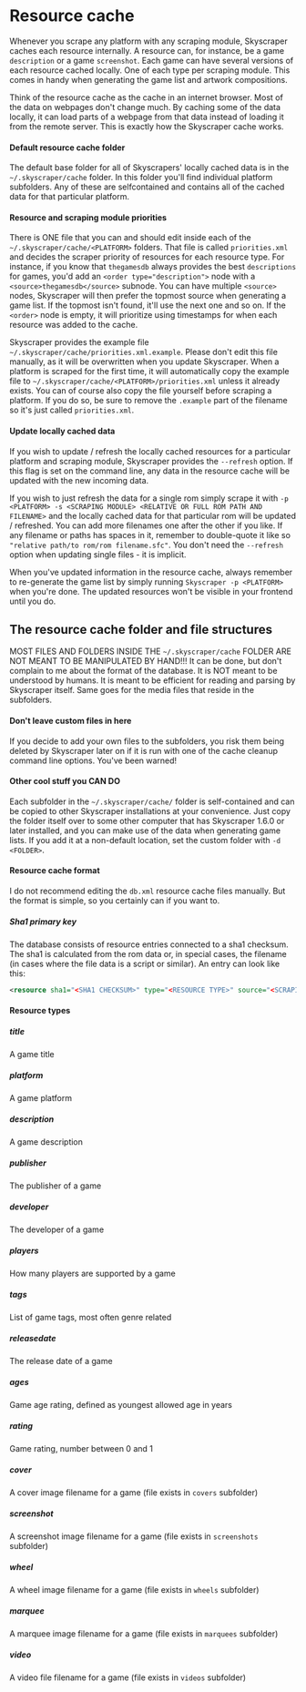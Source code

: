 # Resource cache
Whenever you scrape any platform with any scraping module, Skyscraper caches each resource internally. A resource can, for instance, be a game `description` or a game `screenshot`. Each game can have several versions of each resource cached locally. One of each type per scraping module. This comes in handy when generating the game list and artwork compositions.

Think of the resource cache as the cache in an internet browser. Most of the data on webpages don't change much. By caching some of the data locally, it can load parts of a webpage from that data instead of loading it from the remote server. This is exactly how the Skyscraper cache works.

#### Default resource cache folder
The default base folder for all of Skyscrapers' locally cached data is in the `~/.skyscraper/cache` folder. In this folder you'll find individual platform subfolders. Any of these are selfcontained and contains all of the cached data for that particular platform.

#### Resource and scraping module priorities
There is ONE file that you can and should edit inside each of the `~/.skyscraper/cache/<PLATFORM>` folders. That file is called `priorities.xml` and decides the scraper priority of resources for each resource type. For instance, if you know that `thegamesdb` always provides the best `descriptions` for games, you'd add an `<order type="description">` node with a `<source>thegamesdb</source>` subnode. You can have multiple `<source>` nodes, Skyscraper will then prefer the topmost source when generating a game list. If the topmost isn't found, it'll use the next one and so on. If the `<order>` node is empty, it will prioritize using timestamps for when each resource was added to the cache.

Skyscraper provides the example file `~/.skyscraper/cache/priorities.xml.example`. Please don't edit this file manually, as it will be overwritten when you update Skyscraper. When a platform is scraped for the first time, it will automatically copy the example file to `~/.skyscraper/cache/<PLATFORM>/priorities.xml` unless it already exists. You can of course also copy the file yourself before scraping a platform. If you do so, be sure to remove the `.example` part of the filename so it's just called `priorities.xml`.

#### Update locally cached data
If you wish to update / refresh the locally cached resources for a particular platform and scraping module, Skyscraper provides the `--refresh` option. If this flag is set on the command line, any data in the resource cache will be updated with the new incoming data.

If you wish to just refresh the data for a single rom simply scrape it with `-p <PLATFORM> -s <SCRAPING MODULE> <RELATIVE OR FULL ROM PATH AND FILENAME>` and the locally cached data for that particular rom will be updated / refreshed. You can add more filenames one after the other if you like. If any filename or paths has spaces in it, remember to double-quote it like so `"relative path/to rom/rom filename.sfc"`. You don't need the `--refresh` option when updating single files - it is implicit.

When you've updated information in the resource cache, always remember to re-generate the game list by simply running `Skyscraper -p <PLATFORM>` when you're done. The updated resources won't be visible in your frontend until you do.

## The resource cache folder and file structures
MOST FILES AND FOLDERS INSIDE THE `~/.skyscraper/cache` FOLDER ARE NOT MEANT TO BE MANIPULATED BY HAND!!! It can be done, but don't complain to me about the format of the database. It is NOT meant to be understood by humans. It is meant to be efficient for reading and parsing by Skyscraper itself. Same goes for the media files that reside in the subfolders.

#### Don't leave custom files in here
If you decide to add your own files to the subfolders, you risk them being deleted by Skyscraper later on if it is run with one of the cache cleanup command line options. You've been warned!

#### Other cool stuff you CAN DO
Each subfolder in the `~/.skyscraper/cache/` folder is self-contained and can be copied to other Skyscraper installations at your convenience. Just copy the folder itself over to some other computer that has Skyscraper 1.6.0 or later installed, and you can make use of the data when generating game lists. If you add it at a non-default location, set the custom folder with `-d <FOLDER>`.

#### Resource cache format
I do not recommend editing the `db.xml` resource cache files manually. But the format is simple, so you certainly can if you want to.

##### Sha1 primary key
The database consists of resource entries connected to a sha1 checksum. The sha1 is calculated from the rom data or, in special cases, the filename (in cases where the file data is a script or similar). An entry can look like this:

```xml
<resource sha1="<SHA1 CHECKSUM>" type="<RESOURCE TYPE>" source="<SCRAPING SOURCE>" timestamp="<UNIX TIMESTAMP IN MSECS>">Resource data</resource>
```

#### Resource types
##### title
A game title
##### platform
A game platform
##### description
A game description
##### publisher
The publisher of a game
##### developer
The developer of a game
##### players
How many players are supported by a game
##### tags
List of game tags, most often genre related
##### releasedate
The release date of a game
##### ages
Game age rating, defined as youngest allowed age in years
##### rating
Game rating, number between 0 and 1
##### cover
A cover image filename for a game (file exists in `covers` subfolder)
##### screenshot
A screenshot image filename for a game (file exists in `screenshots` subfolder)
##### wheel
A wheel image filename for a game (file exists in `wheels` subfolder)
##### marquee
A marquee image filename for a game (file exists in `marquees` subfolder)
##### video
A video file filename for a game (file exists in `videos` subfolder)

